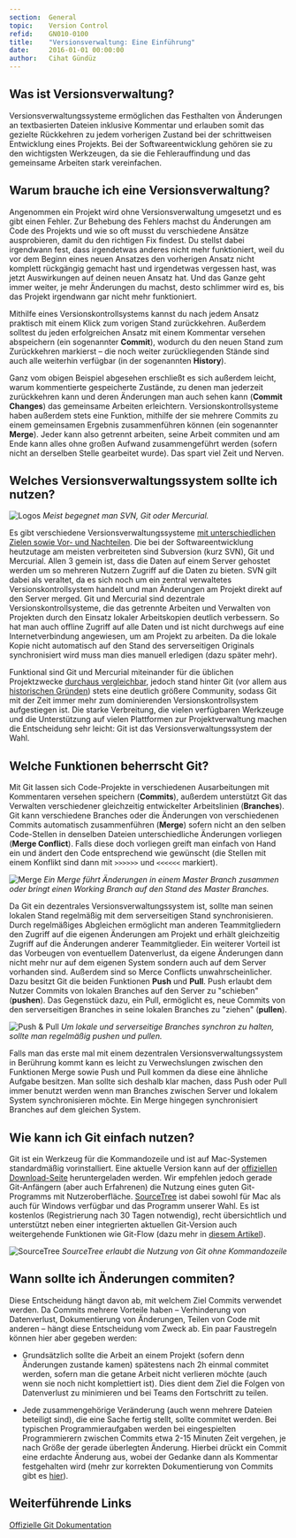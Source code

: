 ```yaml
---
section:  General
topic:    Version Control
refid:    GN010-0100
title:    "Versionsverwaltung: Eine Einführung"
date:     2016-01-01 00:00:00
author:   Cihat Gündüz
---
```


## Was ist Versionsverwaltung?

Versionsverwaltungssysteme ermöglichen das Festhalten von Änderungen an textbasierten Dateien inklusive Kommentar und erlauben somit das gezielte Rückkehren zu jedem vorherigen Zustand bei der schrittweisen Entwicklung eines Projekts. Bei der Softwareentwicklung gehören sie zu den wichtigsten Werkzeugen, da sie die Fehlerauffindung und das gemeinsame Arbeiten stark vereinfachen.


## Warum brauche ich eine Versionsverwaltung?

Angenommen ein Projekt wird ohne Versionsverwaltung umgesetzt und es gibt einen Fehler. Zur Behebung des Fehlers machst du Änderungen am Code des Projekts und wie so oft musst du verschiedene Ansätze ausprobieren, damit du den richtigen Fix findest. Du stellst dabei irgendwann fest, dass irgendetwas anderes nicht mehr funktioniert, weil du vor dem Beginn eines neuen Ansatzes den vorherigen Ansatz nicht komplett rückgängig gemacht hast und irgendetwas vergessen hast, was jetzt Auswirkungen auf deinen neuen Ansatz hat. Und das Ganze geht immer weiter, je mehr Änderungen du machst, desto schlimmer wird es, bis das Projekt irgendwann gar nicht mehr funktioniert.

Mithilfe eines Versionskontrollsystems kannst du nach jedem Ansatz praktisch mit einem Klick zum vorigen Stand zurückkehren. Außerdem solltest du jeden erfolgreichen Ansatz mit einem Kommentar versehen abspeichern (ein sogenannter **Commit**), wodurch du den neuen Stand zum Zurückkehren markierst – die noch weiter zurückliegenden Stände sind auch alle weiterhin verfügbar (in der sogenannten **History**).

Ganz vom obigen Beispiel abgesehen erschließt es sich außerdem leicht, warum kommentierte gespeicherte Zustände, zu denen man jederzeit zurückkehren kann und deren Änderungen man auch sehen kann (**Commit Changes**) das gemeinsame Arbeiten erleichtern. Versionskontrollsysteme haben außerdem stets eine Funktion, mithilfe der sie mehrere Commits zu einem gemeinsamen Ergebnis zusammenführen können (ein sogenannter **Merge**). Jeder kann also getrennt arbeiten, seine Arbeit commiten und am Ende kann alles ohne großen Aufwand zusammengeführt werden (sofern nicht an derselben Stelle gearbeitet wurde). Das spart viel Zeit und Nerven.


## Welches Versionsverwaltungssystem sollte ich nutzen?

![Logos](/public/images/GN01/01/logos.png)
*Meist begegnet man SVN, Git oder Mercurial.*

Es gibt verschiedene Versionsverwaltungssysteme [mit unterschiedlichen Zielen sowie Vor- und Nachteilen](http://stackoverflow.com/a/875). Die bei der Softwareentwicklung heutzutage am meisten verbreiteten sind Subversion (kurz SVN), Git und Mercurial. Allen 3 gemein ist, dass die Daten auf einem Server gehostet werden um so mehreren Nutzern Zugriff auf die Daten zu bieten. SVN gilt dabei als veraltet, da es sich noch um ein zentral verwaltetes Versionskontrollsystem handelt und man Änderungen am Projekt direkt auf den Server merged. Git und Mercurial sind dezentrale Versionskontrollsysteme, die das getrennte Arbeiten und Verwalten von Projekten durch den Einsatz lokaler Arbeitskopien deutlich verbessern. So hat man auch offline Zugriff auf alle Daten und ist nicht durchwegs auf eine Internetverbindung angewiesen, um am Projekt zu arbeiten. Da die lokale Kopie nicht automatisch auf den Stand des serverseitigen Originals synchronisiert wird muss man dies manuell erledigen (dazu später mehr).

Funktional sind Git und Mercurial miteinander für die üblichen Projektzwecke [durchaus vergleichbar](http://stackoverflow.com/a/892688), jedoch stand hinter Git (vor allem aus [historischen Gründen](https://de.wikipedia.org/wiki/Git)) stets eine deutlich größere Community, sodass Git mit der Zeit immer mehr zum dominierenden Versionskontrollsystem aufgestiegen ist. Die starke Verbreitung, die vielen verfügbaren Werkzeuge und die Unterstützung auf vielen Plattformen zur Projektverwaltung machen die Entscheidung sehr leicht: Git ist das Versionsverwaltungssystem der Wahl.


## Welche Funktionen beherrscht Git?

Mit Git lassen sich Code-Projekte in verschiedenen Ausarbeitungen mit Kommentaren versehen speichern (**Commits**), außerdem unterstützt Git das Verwalten verschiedener gleichzeitig entwickelter Arbeitslinien (**Branches**). Git kann verschiedene Branches oder die Änderungen von verschiedenen Commits automatisch zusammenführen (**Merge**) sofern nicht an den selben Code-Stellen in denselben Dateien unterschiedliche Änderungen vorliegen (**Merge Conflict**). Falls diese doch vorliegen greift man einfach von Hand ein und ändert den Code entsprechend wie gewünscht (die Stellen mit einem Konflikt sind dann mit `>>>>>>` und `<<<<<<` markiert).

![Merge](/public/images/GN01/01/merge.png)
*Ein Merge führt Änderungen in einem Master Branch zusammen oder bringt einen Working Branch auf den Stand des Master Branches.*

Da Git ein dezentrales Versionsverwaltungssystem ist, sollte man seinen lokalen Stand regelmäßig mit dem serverseitigen Stand synchronisieren. Durch regelmäßiges Abgleichen ermöglicht man anderen Teammitgliedern den Zugriff auf die eigenen Änderungen am Projekt und erhält gleichzeitig Zugriff auf die Änderungen anderer Teammitglieder. Ein weiterer Vorteil ist das Vorbeugen von eventuellem Datenverlust, da eigene Änderungen dann nicht mehr nur auf dem eigenen System sondern auch auf dem Server vorhanden sind. Außerdem sind so Merce Conflicts unwahrscheinlicher.
Dazu besitzt Git die beiden Funktionen **Push** und **Pull**. Push erlaubt dem Nutzer Commits von lokalen Branches auf den Server zu "schieben" (**pushen**). Das Gegenstück dazu, ein Pull, ermöglicht es, neue Commits von den serverseitigen Branches in seine lokalen Branches zu "ziehen" (**pullen**).

![Push & Pull](public/images/GN01/01/push-pull.png)
*Um lokale und serverseitige Branches synchron zu halten, sollte man regelmäßig pushen und pullen.*

Falls man das erste mal mit einem dezentralen Versionsverwaltungssystem in Berührung kommt kann es leicht zu Verwechslungen zwischen den Funktionen Merge sowie Push und Pull kommen da diese eine ähnliche Aufgabe besitzen. Man sollte sich deshalb klar machen, dass Push oder Pull immer benutzt werden wenn man Branches zwischen Server und lokalem System synchronisieren möchte. Ein Merge hingegen synchronisiert Branches auf dem gleichen System.

## Wie kann ich Git einfach nutzen?

Git ist ein Werkzeug für die Kommandozeile und ist auf Mac-Systemen standardmäßig vorinstalliert. Eine aktuelle Version kann auf der [offiziellen Download-Seite](https://git-scm.com/downloads) heruntergeladen werden. Wir empfehlen jedoch gerade Git-Anfängern (aber auch Erfahrenen) die Nutzung eines guten Git-Programms mit Nutzeroberfläche. [SourceTree](https://www.sourcetreeapp.com) ist dabei sowohl für Mac als auch für Windows verfügbar und das Programm unserer Wahl. Es ist kostenlos (Registrierung nach 30 Tagen notwendig), recht übersichtlich und unterstützt neben einer integrierten aktuellen Git-Version auch weitergehende Funktionen wie Git-Flow (dazu mehr in [diesem Artikel](#)).

![SourceTree]()
*SourceTree erlaubt die Nutzung von Git ohne Kommandozeile*

## Wann sollte ich Änderungen commiten?

Diese Entscheidung hängt davon ab, mit welchem Ziel Commits verwendet werden. Da Commits mehrere Vorteile haben – Verhinderung von Datenverlust, Dokumentierung von Änderungen, Teilen von Code mit anderen – hängt diese Entscheidung vom Zweck ab. Ein paar Faustregeln können hier aber gegeben werden:

* Grundsätzlich sollte die Arbeit an einem Projekt (sofern denn Änderungen zustande kamen) spätestens nach 2h einmal commitet werden, sofern man die getane Arbeit nicht verlieren möchte (auch wenn sie noch nicht komplettiert ist). Dies dient dem Ziel die Folgen von Datenverlust zu minimieren und bei Teams den Fortschritt zu teilen.

* Jede zusammengehörige Veränderung (auch wenn mehrere Dateien beteiligt sind), die eine Sache fertig stellt, sollte commitet werden. Bei typischen Programmieraufgaben werden bei eingespielten Programmierern zwischen Commits etwa 2-15 Minuten Zeit vergehen, je nach Größe der gerade überlegten Änderung. Hierbei drückt ein Commit eine erdachte Änderung aus, wobei der Gedanke dann als Kommentar festgehalten wird (mehr zur korrekten Dokumentierung von Commits gibt es [hier](#)).

## Weiterführende Links
[Offizielle Git Dokumentation](https://git-scm.com/doc)
